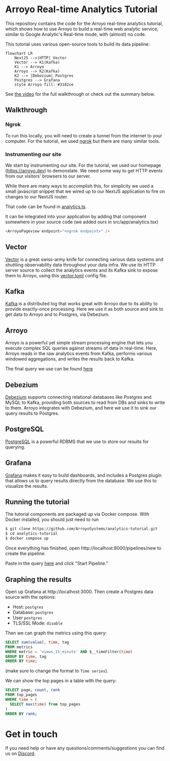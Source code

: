 # Arroyo Real-time Analytics Tutorial

This repository contains the code for the Arroyo real-time analytics tutorial,
which shows how to use Arroyo to build a real-time web analytic service, similar
to Google Analytic's Real-time mode, with (almost) no code.

This tutorial uses various open-source tools to build its data pipeline:

```mermaid
flowchart LR
    NextJS -->|HTTP| Vector
    Vector --> K1(Kafka)
    K1 --> Arroyo
    Arroyo --> K2(Kafka)
    K2 --> |Debezium| Postgres
    Postgres --> Grafana
    style Arroyo fill: #3182ce
```

See [the video](https://www.youtube.com/watch?v=0c4eEsqVqxA) for the full
walkthrough or check out the summary below.

## Walkthrough

### Ngrok

To run this locally, you will need to create a tunnel from the internet to your computer. For
the tutorial, we used [ngrok](https://ngrok.com) but there are many similar tools.

### Instrumenting our site

We start by instrumenting our site. For the tutorial, we used our homepage (https://arroyo.dev)
to demonstate. We need some way to get HTTP events from our visitors' browsers to our server.

While there are many ways to accomplish this, for simplicity we used a small javascript snippet
that we wired up to our NextJS application to fire on changes to our NextJS router.

That code can be found in [analytics.ts](analytics.ts).

It can be integrated into your application by adding that component somewhere in your source code
(we added ours in src/app/analytics.tsx)


```typescript
<ArroyoPageview endpoint="<ngrok endpoint>" />
```

## Vector

[Vector](https://vector.dev) is a great swiss-army knife for connecting various
data systems and shuttling observability data throughout your data infra. We use
its HTTP server source to collect the analytics events and its Kafka sink to expose
them to Arroyo, using this [vector.toml](vector.toml) config file.

## Kafka

[Kafka](https://kafka.apache.org) is a distributed log that works great with
Arroyo due to its ability to provide exactly-once processing. Here we use it
as both source and sink to get data to Arroyo and to Postgres, via Debezium.

## Arroyo

Arroyo is a powerful yet simple stream processing engine that lets you execute
complex SQL queries against streams of data in real-time. Here, Arroyo reads in
the raw analytics events from Kafka, performs various windowed aggregations, and
writes the results back to Kafka.

The final query we use can be found [here](query.sql)

## Debezium

[Debezium](https://debezium.io) supports connecting relational databases like Postgres
and MySQL to Kafka, providing both sources to read from DBs and sinks to write to them.
Arroyo integrates with Debezium, and here we use it to sink our query results to Postgres.

## PostgreSQL

[PostgreSQL](https://www.postgresql.org/) is a powerful RDBMS that we use to store our
results for querying.

## Grafana

[Grafana](https://grafana.com/) makes it easy to build dashboards, and includes a Postgres
plugin that allows us to query results directly from the database. We use this to visualize
the results.


## Running the tutorial

The tutorial components are packaged up via Docker compose. With Docker installed, you should
just need to run

```sh
$ git clone https://github.com/ArroyoSystems/analytics-tutorial.git
$ cd analytics-tutorial
$ docker compose up
```

Once everything has finished, open http://localhost:8000/pipelines/new to create the pipeline.

Paste in the query [here](query.sql) and click "Start Pipeline."

## Graphing the results

Open up Grafana at http://localhost:3000. Then create a Postgres data source with the options:

* Host: `postgres`
* Database: `postgres`
* User `postgres`
* TLS/SSL Mode: `disable`

Then we can graph the metrics using this query:

```sql
SELECT sum(value), time, tag
FROM metrics
WHERE metric = 'views_15_minute' AND $__timeFilter(time)
GROUP BY time, tag
ORDER BY time;
```

(make sure to change the format to `Time series`).

We can show the top pages in a table with the query:

```sql
SELECT page, count, rank
FROM top_pages
WHERE time = (
  SELECT max(time) from top_pages
)
ORDER BY rank;
```

# Get in touch

If you need help or have any questions/comments/suggestions you can find us on
[Discord](https://discord.gg/cjCr5rVmyR).
